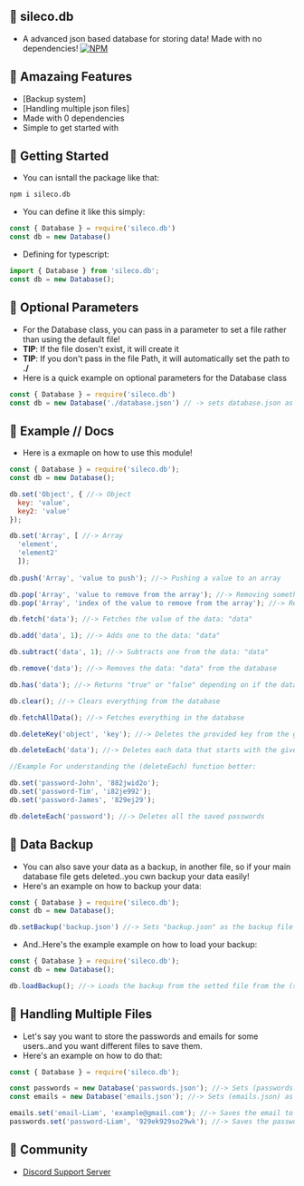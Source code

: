 ## 🔮 sileco.db
- A advanced json based database for storing data! Made with no dependencies!
[![NPM](https://nodei.co/npm/sileco.db.png)](https://nodei.co/npm/sileco.db/)
## 🔮 Amazaing Features
- [Backup system]
- [Handling multiple json files]
- Made with 0 dependencies
- Simple to get started with
## 🔮 Getting Started
- You can isntall the package like that:
```bash
npm i sileco.db
```
- You can define it like this simply:
```javascript
const { Database } = require('sileco.db')
const db = new Database()
```
- Defining for typescript:
```typescript
import { Database } from 'sileco.db';
const db = new Database();
```
## 🔮 Optional Parameters 
- For the Database class, you can pass in a parameter to set a file rather than using the default file! 
- **TIP**: If the file dosen't exist, it will create it
- **TIP**: If you don't pass in the file Path, it will automatically set the path to **./**
- Here is a quick example on optional parameters for the Database class
```javascript
const { Database } = require('sileco.db')
const db = new Database('./database.json') // -> sets database.json as the database file
```
## 🔮 Example // Docs
- Here is a exmaple on how to use this module!
```javascript
const { Database } = require('sileco.db');
const db = new Database();

db.set('Object', { //-> Object
  key: 'value',
  key2: 'value'
});

db.set('Array', [ //-> Array
  'element', 
  'element2'
  ]);
  
db.push('Array', 'value to push'); //-> Pushing a value to an array

db.pop('Array', 'value to remove from the array'); //-> Removing something from an array (using value)
db.pop('Array', 'index of the value to remove from the array'); //-> Removing something from an array (using index)

db.fetch('data'); //-> Fetches the value of the data: "data"

db.add('data', 1); //-> Adds one to the data: "data"

db.subtract('data', 1); //-> Subtracts one from the data: "data"

db.remove('data'); //-> Removes the data: "data" from the database

db.has('data'); //-> Returns "true" or "false" depending on if the database has the provided data or not.

db.clear(); //-> Clears everything from the database

db.fetchAllData(); //-> Fetches everything in the database

db.deleteKey('object', 'key'); //-> Deletes the provided key from the given object

db.deleteEach('data'); //-> Deletes each data that starts with the given parameter

//Example For understanding the (deleteEach) function better:

db.set('password-John', '882jwid2o');
db.set('password-Tim', 'i82je992');
db.set('password-James', '829ej29');

db.deleteEach('password'); //-> Deletes all the saved passwords
```
## 🔮 Data Backup
- You can also save your data as a backup, in another file, so if your main database file gets deleted..you cwn backup your data easily!
- Here's an example on how to backup your data:
```javascript
const { Database } = require('sileco.db');
const db = new Database();

db.setBackup('backup.json') //-> Sets "backup.json" as the backup file (As the file path wasn't mentioned, it will be "./backup.json")
```
- And..Here's the example example on how to load your backup:
```javascript
const { Database } = require('sileco.db');
const db = new Database();

db.loadBackup(); //-> Loads the backup from the setted file from the (setBackup) function 
```
## 🔮 Handling Multiple Files
- Let's say you want to store the passwords and emails for some users..and you want different files to save them.
- Here's an example on how to do that:
```javascript
const { Database } = require('sileco.db');

const passwords = new Database('passwords.json'); //-> Sets (passwords.json) as the file for saving passwords
const emails = new Database('emails.json'); //-> Sets (emails.json) as the file for saving emails

emails.set('email-Liam', 'example@gmail.com'); //-> Saves the email to the (emails.json) file
passwords.set('password-Liam', '929ek929so29wk'); //-> Saves the password to the (password.json)
```
## 🔮 Community
- [Discord Support Server](https://m.youtube.com/watch?v=dQw4w9WgXcQ)